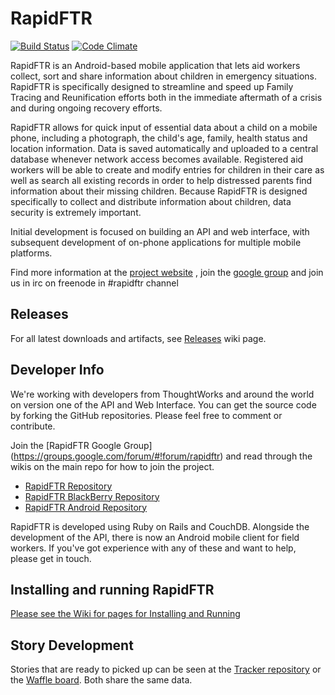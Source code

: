 RapidFTR
========

[![Build Status](https://travis-ci.org/rapidftr/RapidFTR.svg?branch=master)](https://travis-ci.org/rapidftr/RapidFTR)
[![Code Climate](https://codeclimate.com/github/rapidftr/RapidFTR.png)](https://codeclimate.com/github/rapidftr/RapidFTR)

RapidFTR is an Android-based mobile application that lets aid workers collect, sort and share information about children in emergency situations. RapidFTR is
specifically designed to streamline and speed up Family Tracing and Reunification efforts both in the immediate aftermath of a crisis and during ongoing recovery efforts.

RapidFTR allows for quick input of essential data about a child on a mobile phone, including a photograph, the child's age, family, health status and location information. Data is saved automatically and uploaded to a central database whenever network access becomes available. Registered aid workers will be able to create and modify entries for children in their care as well as search all existing records in order to help distressed parents find information about their missing children. Because RapidFTR is designed specifically to collect and distribute information about children, data security is extremely important.

Initial development is focused on building an API and web interface, with subsequent development of on-phone applications for multiple mobile platforms.

Find more information at the [project website](http://rapidftr.com)
, join the [google group](http://groups.google.com/group/rapidftr/) and join us in irc on freenode in #rapidftr channel

Releases
--------

For all latest downloads and artifacts, see [Releases](https://github.com/rapidftr/RapidFTR/wiki/Releases) wiki page.

Developer Info
--------------

We're working with developers from ThoughtWorks and around the world on version one of the API and Web Interface.
You can get the source code by forking the GitHub repositories.
Please feel free to comment or contribute.

Join the [RapidFTR Google Group] (https://groups.google.com/forum/#!forum/rapidftr) and read through the wikis on the main repo for how to join the project.

* [RapidFTR Repository](http://github.com/rapidftr/RapidFTR/)
* [RapidFTR BlackBerry Repository](http://github.com/rapidftr/RapidFTR---BlackBerry-Edition)
* [RapidFTR Android Repository](http://github.com/rapidftr/RapidFTR---Android)

RapidFTR is developed using Ruby on Rails and CouchDB. Alongside the development of the API,
there is now an Android mobile client for field workers. If you've got experience with any of these 
and want to help, please get in touch.

Installing  and running RapidFTR
----------------------------------

[Please see the Wiki for pages for Installing and Running](https://github.com/rapidftr/RapidFTR/wiki)

Story Development
-------------------

Stories that are ready to picked up can be seen at the [Tracker repository](https://github.com/rapidftr/tracker/issues/) or the [Waffle board](https://waffle.io/rapidftr/tracker). Both share the same data.
